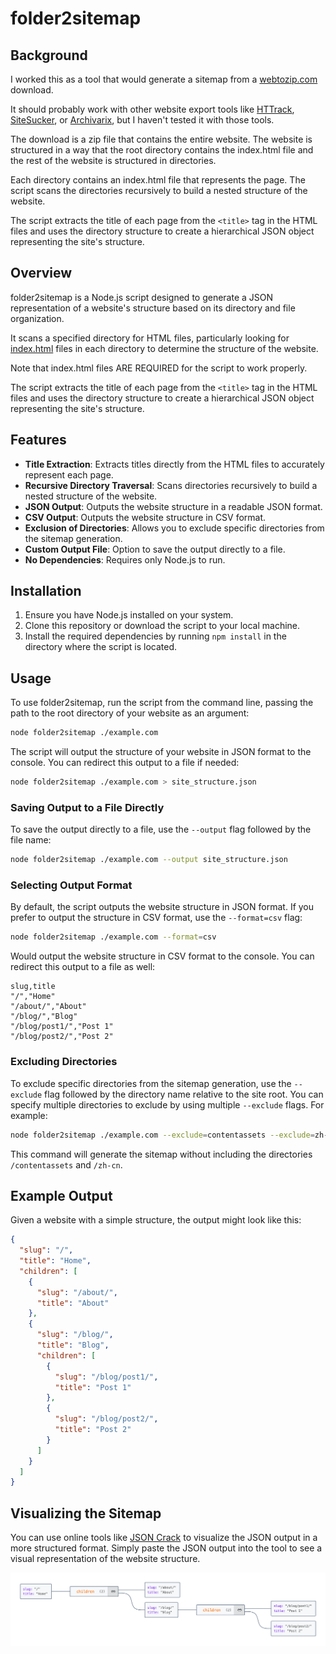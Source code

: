 # folder2sitemap

## Background
I worked this as a tool that would generate a sitemap from a [webtozip.com](https://webtozip.com) download. 

It should probably work with other website export tools like [HTTrack](https://www.httrack.com/), [SiteSucker](https://ricks-apps.com/osx/sitesucker/index.html), or [Archivarix](https://archivarix.com/), but I haven't tested it with those tools.

The download is a zip file that contains the entire website. The website is structured in a way that the root directory contains the index.html file and the rest of the website is structured in directories. 

Each directory contains an index.html file that represents the page. The script scans the directories recursively to build a nested structure of the website. 

The script extracts the title of each page from the `<title>` tag in the HTML files and uses the directory structure to create a hierarchical JSON object representing the site's structure.

## Overview
folder2sitemap is a Node.js script designed to generate a JSON representation of a website's structure based on its directory and file organization. 

It scans a specified directory for HTML files, particularly looking for [index.html](example.com/index.html#1%2C1-1%2C1) files in each directory to determine the structure of the website. 

Note that index.html files ARE REQUIRED for the script to work properly.

The script extracts the title of each page from the `<title>` tag in the HTML files and uses the directory structure to create a hierarchical JSON object representing the site's structure.

## Features
- **Title Extraction**: Extracts titles directly from the HTML files to accurately represent each page.
- **Recursive Directory Traversal**: Scans directories recursively to build a nested structure of the website.
- **JSON Output**: Outputs the website structure in a readable JSON format.
- **CSV Output**: Outputs the website structure in CSV format.
- **Exclusion of Directories**: Allows you to exclude specific directories from the sitemap generation.
- **Custom Output File**: Option to save the output directly to a file.
- **No Dependencies**: Requires only Node.js to run.

## Installation
1. Ensure you have Node.js installed on your system.
2. Clone this repository or download the script to your local machine.
3. Install the required dependencies by running `npm install` in the directory where the script is located.

## Usage
To use folder2sitemap, run the script from the command line, passing the path to the root directory of your website as an argument:

```bash
node folder2sitemap ./example.com
```

The script will output the structure of your website in JSON format to the console. You can redirect this output to a file if needed:

```bash
node folder2sitemap ./example.com > site_structure.json
```

### Saving Output to a File Directly
To save the output directly to a file, use the `--output` flag followed by the file name:

```bash
node folder2sitemap ./example.com --output site_structure.json
```
### Selecting Output Format
By default, the script outputs the website structure in JSON format. If you prefer to output the structure in CSV format, use the `--format=csv` flag:

```bash
node folder2sitemap ./example.com --format=csv
```

Would output the website structure in CSV format to the console. You can redirect this output to a file as well:

```csv
slug,title
"/","Home"
"/about/","About"
"/blog/","Blog"
"/blog/post1/","Post 1"
"/blog/post2/","Post 2"
```

### Excluding Directories

To exclude specific directories from the sitemap generation, use the `--exclude` flag followed by the directory name relative to the site root. You can specify multiple directories to exclude by using multiple `--exclude` flags. For example:

```bash
node folder2sitemap ./example.com --exclude=contentassets --exclude=zh-cn
```

This command will generate the sitemap without including the directories `/contentassets` and `/zh-cn`.

## Example Output
Given a website with a simple structure, the output might look like this:

```json
{
  "slug": "/",
  "title": "Home",
  "children": [
    {
      "slug": "/about/",
      "title": "About"
    },
    {
      "slug": "/blog/",
      "title": "Blog",
      "children": [
        {
          "slug": "/blog/post1/",
          "title": "Post 1"
        },
        {
          "slug": "/blog/post2/",
          "title": "Post 2"
        }
      ]
    }
  ]
}
```

## Visualizing the Sitemap
You can use online tools like [JSON Crack](https://jsoncrack.com/) to visualize the JSON output in a more structured format. Simply paste the JSON output into the tool to see a visual representation of the website structure.

![alt text](visual.png)

